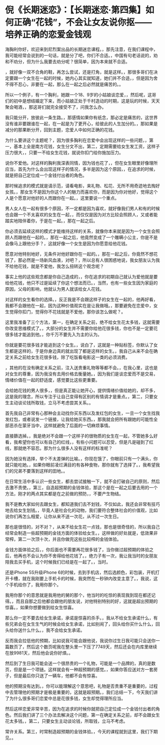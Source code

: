 # 倪《长期迷恋》：【长期迷恋·第四集】如何正确“花钱”，不会让女友说你抠——培养正确的恋爱金钱观

海胸利你好，欢迎来到尼烈案出品的长期迷恋课程。，那先注意，在我们课程中，我可能经常会说到的一句话，就是分了吧，你们不合适。，中国有句老话说的，劝和不劝分，但为什么我要去劝分呢？很简单，因为本来就不合适。

，就好像一双不合角的鞋，再怎么尝试，还是打角，就是这样。，那很多哥们在决定要跟一个女生在一起的时候，她内心其实就知道，她们并不合适，，但是因为舍不得不忍心，非要在一起，那么在一起之后必然就是痛苦的。。

所以一个例子，有一个胸利，她跟一个18、9岁的小姑娘谈恋爱，，然后呢，这哥们的初中是想结婚定下来，而小姑娘正处于千村造动的时期，这是玩的时候，天天聚会喝酒，，那这哥们就完全接受不了，问我怎么办。

我只能分开，放彼此一条生路。，那感情如果你有纸念，那必定是痛苦的，这世界没有谁非要跟谁在一起，在一起是为了更开心，给彼此的人生加分的。，那如果是减分的那果断分开，回到主题，恋爱人中如何正确的花钱。

为什么要讲这个主题呢？，因为很多胸利在恋爱中会出现这样的一些问题，，第一，基本上全是南方花钱，女生分文不出，第二，定期需要给女生发工资，这样子压力很大，，只要一不给女生花钱，就说你扣门给你施加压力。

说你不爱他。对这样的胸利我深表同情，因为钱也花了，，但在女生眼里好像理所应当，首先为什么会出现这样子的情况，多半是因为这个原因，，在追求的时候，就是把自己定位成一个金钱付出者的角色。

那时候追求的模式就是请示范，请看电影，来礼物、松花、无所不用奇迹地去掏好女孩。，那女生不是因为你这个人的魅力而喜欢你，而是因为你对他好，觉得这个人是个愿意对他好的人而跟你在一起。，这里要说一个重点。

男人女人在一起有很多个原因，不一定都是因为喜欢，就好像我们男人和有的时候也会跟一个不太喜欢的女生在一起，，而仅仅是因为对方比较会照顾人，又或者能踏实地陪伴着你，于是在一起。，那在一起之后。

你必须去延续这样的模式才能维持这样的关系，就像你本来就是因为一个女生会照顾人而跟他在一起的。，那在一起之后，他竟然变成了一个雕瞒小公主，你是不是会像马上跟他分手？，这就好像一个女生是因为你愿意给他花钱。

愿意对他特别地好，无条件对他好跟你在一起的。，那在一起之后，你竟然不想花钱了，那必然是一场新风血液，对吧？，所以总有人很困惑地说，我女朋友认为我不给他花钱，就是不爱他，我怎么扭转这个观念呢？

事实上他的这些观念都是你自己造成的，，你在追求的初期自己就认为爱他就是要给他花钱，他只不过是延续了你这个想法而已。，当然，也有一些女生因为家庭的原因，父母的影响，他就认为男人就该给女人花钱。

对这样的女生看你的选择。，反正我是不会跟这样子的女生在一起的，他再好看，我都不会跟他在一起，因为这种价值观实在是让我做哦。，那要避免在恋爱中，女生觉得你扣门，觉得你不花钱就是不爱他，那你该怎么做呢？。

这里我准备了三个方法，第一，在确定关系之前，绝不给女生花太多钱，这就需要你改变思维模式了。，大部分的女生并不需要你给他花很多钱，你也不是一定要花很多钱才能追到他。，你千万不要先入为主的认为。

你就是要花很多钱才能追到这个女生。，说白了，这就是一种贴标签，你默认了女生都是这样的，于是你身边真的就出现了都是这样的女生。，我自己从来不会在确定关系之前给女生花很多钱，除了吃饭看电影这一类的必须消费。

，其他的在没有确定关系之前，注入送贵重礼物等等都不会。，在我心里，这也是对女生的尊重，因为我没有去用价格去衡量她。，因为我们是谈恋爱而不是交易，情绪价值在一起的舒适度，感觉要比这些更重要。

会给她花钱的男人很多，，但是真正能让她开心，提供情绪价值给她的，却不多，这是我的理念，所以专注于让自己变得有区别的有情调才是重点。，第二，只要女生主动谈论钱所取钱，立马不考虑尝其关系。。

首先我自己非常有心那种会主动找你买东西以及发红包的女生，一旦一个女生找我发红包，或者说发一个链接，让我给她买东西。，那我就会把所有跟她的可能性全部恶杀在蒙牙当中，这样就避免了后面的一切麻烦事情。

直接篩选掉。，我是绝对不会跟一个这样子的很物质的女生在一起，不管她多么好看，我希望你也可以有自己的红线，，有些小问题可以忍受，但是凡是碰到了红线，那就绝不容忍。那为什么很多人没有这样的标准呢？

因为她没有选择，举个不太差弹的比喻。，你现在饿了，你眼前只有一个满头，你就只能吃她。，如果你眼前凌烂满目的有各种食物，那你就有了选择了。，我希望我们的兄弟不要落到这样的田地。。

在日常生活中多认识一些女生，都去尝试接触一下，就不会打破自己的原则，然后去激不责使。，第三，自造超预期的金钱体验，那这个是在一起之后要去用的一个方法，刚才的两点其实都是在之前做的预防，，不要产生物结。

我不是教大家如何去跟女生，都知道我们去不划钱，不仅如此，我还会非常有技巧地去给女生划钱。，毕竟人是社会化的动物，我们要符合整体社会的价值观，比如说你们再怎么相爱，让你从来不送一次花，从不过一次生日。

那也是很怪的，对不对？，从来不给女生花一点钱，那也是很奇怪的，所以我自己经常会制造一些超预期的金钱方面的体验给女生。，这样做的好处就是，低效果非常榨，第二一次顶十次，并且你做完这些比较榨的金钱体验。

金钱方面体验之后，，你后面也不需要再花很多钱了，当你做过超预期的体验之后，他再也不会认为你不舍得给他花钱了。，绝力子有一次，我让我当时的女朋友陪我去买手机，这个时候我们已经是在一起了。，当时。

还是iPhone 5S升级iPhone 6的时候，去到手机店，然后选颜色，彩包装，开机打开卡槽，就在我刚要上手机卡的时候，我突然在一秒钟内改变主意了。，我说，这个手机给你了，我用你那个。

我用你那个的意思就是我用他的舅的那个，他当时的吃惊的表现我到现在都还记得。，而且自那之后他都会跟他的朋友说，对他特别特别的好，这就是超出预期的惊喜。，如果你想要做到给女生惊喜。

那么你一定不要去给女生承诺，承诺是惊喜的杀手。，我从不给女生承诺什么，有些兄弟会在女生生气的时候会给女生承诺，比如别闹了，回头给你买什么什么，回头给你送什么什么。，我不会给女生承诺。

反而我会拉低他的预期，比如说我可能会跟他说，我说你过生日我可能只会送你一篇数页了，然后这个数页呢我在整头里一下压了7749天，然后还会在内库里继续在放9981天，然后他会说你好煩。。

然后到了生日我可能会送一个很昂贵的一个礼物，可能是一个品牌的，真的是数页，但是是一个项链。这样就会有一种超预期的感觉。，如果你答应送对方一套房子，但是最后你只送了一辆车，他都不会有惊喜。

他的预期没有达到。，你可以能理解这个意思吧，礼物是否贵重不是重要的，过程中去管理他的预期才是极是重要的，这就是超预期。，我们总结一下，今天我们讲了为什么很多哥们恋爱中总是花很多钱，女生却觉得理所应当。

然后这样恋爱非常辛苦，因为在追求的时候你就把自己定位成一个金钱付出者的角色。然后我们讲了三个办法去解决这个问题，第一在确定关系之前，却不会跟女生花太多钱。，第二，只要女生主动谈论钱，所取钱，立马不考虑。

常许关系。第三，时常制造超预期的金钱体验。，今天的课程就到这里，我们下期见。。